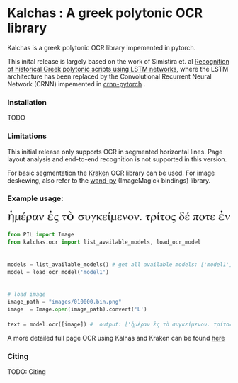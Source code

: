 # Kalchas : A greek polytonic OCR library  


Kalchas is a greek polytonic OCR library impemented in pytorch. 

This inital release is largely based on the work of Simistira et. al [Recognition of historical Greek polytonic scripts using LSTM networks](https://ieeexplore.ieee.org/abstract/document/7333865/), 
where the LSTM architecture has been replaced by the Convolutional Recurrent Neural Network (CRNN) impemented in [crnn-pytorch](https://github.com/GitYCC/crnn-pytorch) . 

 




### Installation 

TODO


### Limitations 

This initial release only supports OCR in segmented horizontal lines. Page layout analysis and end-to-end recognition is not supported in this version.

For basic segmentation the [Kraken](https://github.com/mittagessen/kraken) OCR library can be used. For image deskewing, also refer to the [wand-py](https://docs.wand-py.org/) (ImageMagick  bindings) library. 



###  Example usage: 


 
![Test image](./images/010000.bin.png "Test image")

```python
from PIL import Image
from kalchas.ocr import list_available_models, load_ocr_model


models = list_available_models() # get all available models: ['model1']
model = load_ocr_model('model1') 


# load image 
image_path = "images/010000.bin.png" 
image  = Image.open(image_path).convert('L')
 
text = model.ocr([image]) #  output: ['ἡμέραν ἐς τὸ συγκείμενον. τρίτος δέ ποτε ἐν']

``` 


A more detailed full page OCR using Kalhas and Kraken can be found [here](demo.ipynb)


### Citing


TODO: Citing

